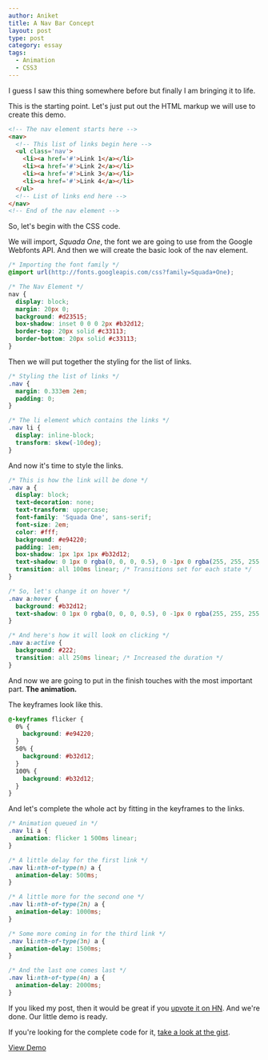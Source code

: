 ```yaml
---
author: Aniket
title: A Nav Bar Concept
layout: post
type: post
category: essay
tags:
  - Animation
  - CSS3
---
```


I guess I saw this thing somewhere before but finally I am bringing it to life.

This is the starting point. Let's just put out the HTML markup we will use to create this demo.

```html
<!-- The nav element starts here -->
<nav>
  <!-- This list of links begin here -->
  <ul class='nav'>
    <li><a href='#'>Link 1</a></li>
    <li><a href='#'>Link 2</a></li>
    <li><a href='#'>Link 3</a></li>
    <li><a href='#'>Link 4</a></li>
  </ul>
  <!-- List of links end here -->
</nav>
<!-- End of the nav element -->
```

So, let's begin with the CSS code.

We will import, *Squada One*, the font we are going to use from the Google Webfonts API.
And then we will create the basic look of the nav element.

```css
/* Importing the font family */
@import url(http://fonts.googleapis.com/css?family=Squada+One);

/* The Nav Element */
nav {
  display: block;
  margin: 20px 0;
  background: #d23515;
  box-shadow: inset 0 0 0 2px #b32d12;
  border-top: 20px solid #c33113;
  border-bottom: 20px solid #c33113;
}
```

Then we will put together the styling for the list of links.

```css
/* Styling the list of links */
.nav {
  margin: 0.333em 2em;
  padding: 0;
}

/* The li element which contains the links */
.nav li {
  display: inline-block;
  transform: skew(-10deg);
}
```

And now it's time to style the links.

```css
/* This is how the link will be done */
.nav a {
  display: block;
  text-decoration: none;
  text-transform: uppercase;
  font-family: 'Squada One', sans-serif;
  font-size: 2em;
  color: #fff;
  background: #e94220;
  padding: 1em;
  box-shadow: 1px 1px 1px #b32d12;
  text-shadow: 0 1px 0 rgba(0, 0, 0, 0.5), 0 -1px 0 rgba(255, 255, 255, 0.5);
  transition: all 100ms linear; /* Transitions set for each state */
}

/* So, let's change it on hover */
.nav a:hover {
  background: #b32d12;
  text-shadow: 0 1px 0 rgba(0, 0, 0, 0.5), 0 -1px 0 rgba(255, 255, 255, 0.5);
}

/* And here's how it will look on clicking */
.nav a:active {
  background: #222;
  transition: all 250ms linear; /* Increased the duration */
}
```

And now we are going to put in the finish touches with the most important part. **The animation.**

The keyframes look like this.

```css
@-keyframes flicker {
  0% {
    background: #e94220;
  }
  50% {
    background: #b32d12;
  }
  100% {
    background: #b32d12;
  }
}
```

And let's complete the whole act by fitting in the keyframes to the links.

```css
/* Animation queued in */
.nav li a {
  animation: flicker 1 500ms linear;
}

/* A little delay for the first link */
.nav li:nth-of-type(n) a {
  animation-delay: 500ms;
}

/* A little more for the second one */
.nav li:nth-of-type(2n) a {
  animation-delay: 1000ms;
}

/* Some more coming in for the third link */
.nav li:nth-of-type(3n) a {
  animation-delay: 1500ms;
}

/* And the last one comes last */
.nav li:nth-of-type(4n) a {
  animation-delay: 2000ms;
}
```

If you liked my post, then it would be great if you [upvote it on HN](http://news.ycombinator.com/item?id=4200316). And we're done. Our little demo is ready.

If you're looking for the complete code for it, [take a look at the gist](https://gist.github.com/3048534).

[View Demo](http://codepen.io/aniketpant/details/4/4)